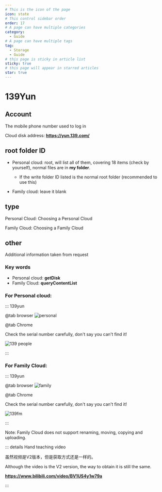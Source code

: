 ```yaml
---
# This is the icon of the page
icon: state
# This control sidebar order
order: 17
# A page can have multiple categories
category:
  - Guide
# A page can have multiple tags
tag:
  - Storage
  - Guide
# this page is sticky in article list
sticky: true
# this page will appear in starred articles
star: true
---
```

# 139Yun

## Account
The mobile phone number used to log in

Cloud disk address: **https://yun.139.com/**


## root folder ID

- Personal cloud: root, will list all of them, covering 18 items (check by yourself), normal files are in **my folder**.
   - If the write folder ID listed is the normal root folder (recommended to use this)

- Family cloud: leave it blank


## type

Personal Cloud: Choosing a Personal Cloud

Family Cloud: Choosing a Family Cloud

## other

Additional information taken from request

### Key words

- Personal cloud: **getDisk**
- Family Cloud: **queryContentList**

### For Personal cloud:

::: 139yun

@tab browser
![personal](/img/drivers/139-personal.png)

@tab Chrome

Check the serial number carefully, don't say you can't find it!

![139 people](http://pic.rmb.bdstatic.com/bjh/e96ff114f93cf210db040f1c27d69d50.png)

:::
### For Family Cloud:

::: 139yun

@tab browser
![family](/img/drivers/139-family.png)



@tab Chrome

Check the serial number carefully, don't say you can't find it!

![139fm](http://pic.rmb.bdstatic.com/bjh/cd40f9ba266567a0adeeebc44b8478ea.png)

:::

Note: Family Cloud does not support renaming, moving, copying and uploading.



::: details Hand teaching video

虽然视频是V2版本，但是获取方式还是一样的。

Although the video is the V2 version, the way to obtain it is still the same.

**https://www.bilibili.com/video/BV1US4y1w79a**

:::
